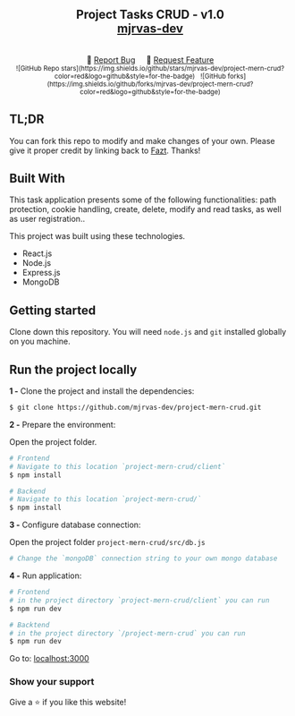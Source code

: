 <h2 align="center">
  Project Tasks CRUD - v1.0<br/>
  <a href="https://github.com/mjrvas-dev" target="_blank">mjrvas-dev</a>
</h2>

<br/>

<div align="center">
    🔹 
  <a href="https://github.com/mjrvas-dev/project-mern-crud/issues">Report Bug</a> &nbsp; &nbsp;
    🔹
  <a href="https://github.com/mjrvas-dev/project-mern-crud/issues">Request Feature</a>
</div>


<div align="center">
  <sup>  
  ![GitHub Repo stars](https://img.shields.io/github/stars/mjrvas-dev/project-mern-crud?color=red&logo=github&style=for-the-badge) &nbsp;
  ![GitHub forks](https://img.shields.io/github/forks/mjrvas-dev/project-mern-crud?color=red&logo=github&style=for-the-badge)<em></em>
  </sup>
  <br />
</div>








## TL;DR

You can fork this repo to modify and make changes of your own. Please give it proper credit by linking back to [Fazt](https://github.com/fazt/mern-crud-auth). Thanks!

## Built With

This task application presents some of the following functionalities: path protection, cookie handling, create, delete, modify and read tasks, as well as user registration..<br/>

This project was built using these technologies.

- React.js
- Node.js
- Express.js
- MongoDB

## Getting started

Clone down this repository. You will need `node.js` and `git` installed globally on you machine.

## Run the project locally

**1 -** Clone the project and install the dependencies:

```sh
$ git clone https://github.com/mjrvas-dev/project-mern-crud.git
```
**2 -** Prepare the environment:

Open the project folder.
```sh
# Frontend 
# Navigate to this location `project-mern-crud/client`
$ npm install

# Backend
# Navigate to this location `project-mern-crud/`
$ npm install
```
**3 -** Configure database connection:

Open the project folder `project-mern-crud/src/db.js`
```sh
# Change the `mongoDB` connection string to your own mongo database
```
**4 -** Run application:

```sh
# Frontend
# in the project directory `project-mern-crud/client` you can run
$ npm run dev

# Backtend
# in the project directory `/project-mern-crud` you can run
$ npm run dev 
```

Go to: [localhost:3000](http://localhost:3000/)

### Show your support

Give a ⭐ if you like this website!





